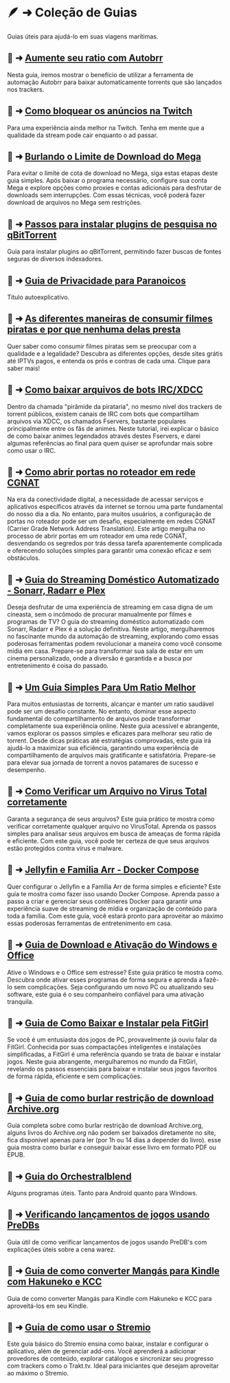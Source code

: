 # 🪶 ➜ Coleção de Guias

Guias úteis para ajudá-lo em suas viagens marítimas.

## 📑 ➜ [Aumente seu ratio com Autobrr](guias/autobrr.md)

Nesta guia, iremos mostrar o benefício de utilizar a ferramenta de automação Autobrr para baixar automaticamente torrents que são lançados nos trackers.

## 📑 ➜ [Como bloquear os anúncios na Twitch](guias/twitch.md)

Para uma experiência ainda melhor na Twitch. Tenha em mente que a qualidade da stream pode cair enquanto o ad passar.

## 📑 ➜ [Burlando o Limite de Download do Mega](guias/burlando-limite-mega.md)

Para evitar o limite de cota de download no Mega, siga estas etapas deste guia simples. Após baixar o programa necessário, configure sua conta Mega e explore opções como proxies e contas adicionais para desfrutar de downloads sem interrupções. Com essas técnicas, você poderá fazer download de arquivos no Mega sem restrições.

## 📑 ➜ [Passos para instalar plugins de pesquisa no qBitTorrent](guias/guia-plugins-qbittorrrent.md)

Guia para instalar plugins ao qBitTorrent, permitindo fazer buscas de fontes seguras de diversos indexadores. 

## 📑 ➜ [Guia de Privacidade para Paranoicos](guias/quero-privacidade.md)

Título autoexplicativo.

## 📑 ➜ [As diferentes maneiras de consumir filmes piratas e por que nenhuma delas presta](guias/guia-murilouco)

Quer saber como consumir filmes piratas sem se preocupar com a qualidade e a legalidade? Descubra as diferentes opções, desde sites grátis até IPTVs pagos, e entenda os prós e contras de cada uma. Clique para saber mais!

## 📑 ➜ [Como baixar arquivos de bots IRC/XDCC](guias/guia-xdcc)

Dentro da chamada "pirâmide da pirataria", no mesmo nível dos trackers de torrent públicos, existem canais de IRC com bots que compartilham arquivos via XDCC, os chamados Fservers, bastante populares principalmente entre os fãs de animes. Neste tutorial, irei explicar o básico de como baixar animes legendados através destes Fservers, e darei algumas referências ao final para quem quiser se aprofundar mais sobre como usar o IRC.

## 📑 ➜ [Como abrir portas no roteador em rede CGNAT](guias/cgnat-portas)

Na era da conectividade digital, a necessidade de acessar serviços e aplicativos específicos através da internet se tornou uma parte fundamental do nosso dia a dia. No entanto, para muitos usuários, a configuração de portas no roteador pode ser um desafio, especialmente em redes CGNAT (Carrier Grade Network Address Translation). Este artigo mergulha no processo de abrir portas em um roteador em uma rede CGNAT, desvendando os segredos por trás dessa tarefa aparentemente complicada e oferecendo soluções simples para garantir uma conexão eficaz e sem obstáculos.

## 📑 ➜ [Guia do Streaming Doméstico Automatizado - Sonarr, Radarr e Plex](guias/sonarr-radarr-plex)

Deseja desfrutar de uma experiência de streaming em casa digna de um cineasta, sem o incômodo de procurar manualmente por filmes e programas de TV? O guia do streaming doméstico automatizado com Sonarr, Radarr e Plex é a solução definitiva. Neste artigo, mergulharemos no fascinante mundo da automação de streaming, explorando como essas poderosas ferramentas podem revolucionar a maneira como você consome mídia em casa. Prepare-se para transformar sua sala de estar em um cinema personalizado, onde a diversão é garantida e a busca por entretenimento é coisa do passado.

## 📑 ➜ [Um Guia Simples Para Um Ratio Melhor](guias/ratio-melhor)

Para muitos entusiastas de torrents, alcançar e manter um ratio saudável pode ser um desafio constante. No entanto, dominar esse aspecto fundamental do compartilhamento de arquivos pode transformar completamente sua experiência online. Neste guia acessível e abrangente, vamos explorar os passos simples e eficazes para melhorar seu ratio de torrent. Desde dicas práticas até estratégias comprovadas, este guia irá ajudá-lo a maximizar sua eficiência, garantindo uma experiência de compartilhamento de arquivos mais gratificante e satisfatória. Prepare-se para elevar sua jornada de torrent a novos patamares de sucesso e desempenho.

## 📑 ➜ [Como Verificar um Arquivo no Virus Total corretamente](guias/virustotal)

Garanta a segurança de seus arquivos? Este guia prático te mostra como verificar corretamente qualquer arquivo no VirusTotal. Aprenda os passos simples para analisar seus arquivos em busca de ameaças de forma rápida e eficiente. Com este guia, você pode ter certeza de que seus arquivos estão protegidos contra vírus e malware.

## 📑 ➜ [Jellyfin e Familia Arr - Docker Compose](guias/jellyfin-arr)

Quer configurar o Jellyfin e a Família Arr de forma simples e eficiente? Este guia te mostra como fazer isso usando Docker Compose. Aprenda passo a passo a criar e gerenciar seus contêineres Docker para garantir uma experiência suave de streaming de mídia e organização de conteúdo para toda a família. Com este guia, você estará pronto para aproveitar ao máximo essas poderosas ferramentas de entretenimento em casa.

## 📑 ➜ [Guia de Download e Ativação do Windows e Office](guias/ativacao-office-win)

Ative o Windows e o Office sem estresse? Este guia prático te mostra como. Descubra onde ativar esses programas de forma segura e aprenda a fazê-lo sem complicações. Seja configurando um novo PC ou atualizando seu software, este guia é o seu companheiro confiável para uma ativação tranquila.

## 📑 ➜ [Guia de Como Baixar e Instalar pela FitGirl](guias/guia-fitgirl.md)

Se você é um entusiasta dos jogos de PC, provavelmente já ouviu falar da FitGirl. Conhecida por suas compactações inteligentes e instalações simplificadas, a FitGirl é uma referência quando se trata de baixar e instalar jogos. Neste guia abrangente, mergulharemos no mundo da FitGirl, revelando os passos essenciais para baixar e instalar seus jogos favoritos de forma rápida, eficiente e sem complicações.

## 📑 ➜ [Guia de como burlar restrição de download Archive.org](guias/como-burlar-restrição-de-download-archive-org.md)

Guia completa sobre como burlar restrição de download Archive.org, alguns livros do Archive.org não podem ser baixados diretamente no site, fica disponivel apenas para ler (por 1h ou 14 dias a depender do livro). esse guia mostra como burlar e conseguir baixar esse livro em formato PDF ou EPUB.

## 📑 ➜ [Guia do Orchestralblend](guias/orchestralblend.md)

Alguns programas úteis. Tanto para Android quanto para Windows.

## 📑 ➜ [Verificando lançamentos de jogos usando PreDBs](guias/lancamentos-predbs.md)

Guia útil de como verificar lançamentos de jogos usando PreDB's com explicações úteis sobre a cena warez.

## 📑 ➜ [Guia de como converter Mangás para Kindle com Hakuneko e KCC](guias/guia-hakuneko.md)

Guia de como converter Mangás para Kindle com Hakuneko e KCC para aproveitá-los em seu Kindle.

## 📑 ➜ [Guia de como usar o Stremio](guias/guia-stremio.md)

Este guia básico do Stremio ensina como baixar, instalar e configurar o aplicativo, além de gerenciar add-ons. Você aprenderá a adicionar provedores de conteúdo, explorar catálogos e sincronizar seu progresso com trackers como o Trakt.tv. Ideal para iniciantes que desejam aproveitar ao máximo o Stremio.
